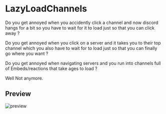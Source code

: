 # LazyLoadChannels

Do you get annoyed when you accidently click a channel and now discord hangs for a bit so you have to wait for it to load just so that you can click away ?

Do you get annoyed when you click on a server and it takes you to their top channel which you also have to wait for to load just so that you can finally go where you want ?

Do you get annoyed when navigating servers and you run into channels full of Embeds/reactions that take ages to load ?

Well Not anymore.

## Preview

![preview](https://raw.githubusercontent.com/Skamt/BDAddons/main/LazyLoadChannels/assets/preview.png)